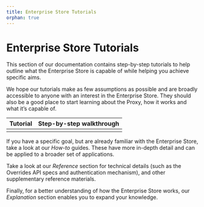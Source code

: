 ```yaml
---
title: Enterprise Store Tutorials
orphan: true
---
```


# Enterprise Store Tutorials

This section of our documentation contains step-by-step tutorials to help outline what
the Enterprise Store is capable of while helping you achieve specific aims.

We hope our tutorials make as few assumptions as possible and are broadly accessible
to anyone with an interest in the Enterprise Store. They should also be a good place
to start learning about the Proxy, how it works and what it’s capable of.

| **Tutorial**  | Step-by-step walkthrough  |
|---------------|---------------------------|
|               |                           |

If you have a specific goal, but are already familiar with the Enterprise Store,
take a look at our *How-to* guides. These have more in-depth detail and can be applied
to a broader set of applications.

Take a look at our *Reference* section for technical details (such as the Overrides API
specs and authentication mechanism), and other supplementary reference materials.

Finally, for a better understanding of how the Enterprise Store works, our *Explanation*
section enables you to expand your knowledge.
